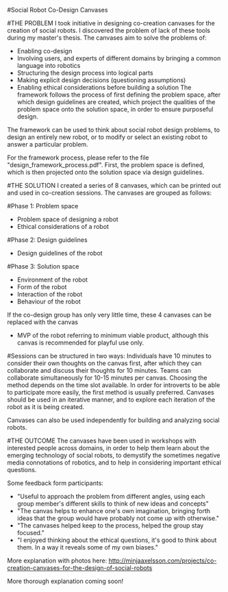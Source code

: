 #Social Robot Co-Design Canvases

#THE PROBLEM
I took initiative in designing co-creation canvases for the creation of social robots. I discovered the problem of lack of these tools during my master's thesis. The canvases aim to solve the problems of:

- Enabling co-design
- Involving users, and experts of different domains by bringing a common language into robotics
- Structuring the design process into logical parts
- Making explicit design decisions (questioning assumptions)
- Enabling ethical considerations before building a solution
The framework follows the process of first defining the problem space, after which design guidelines are created, which project the qualities of the problem space onto the solution space, in order to ensure purposeful design.

The framework can be used to think about social robot design problems, to design an entirely new robot, or to modify or select an existing robot to answer a particular problem.

For the framework process, please refer to the file "design_framework_process.pdf". First, the problem space is defined, which is then projected onto the solution space via design guidelines.

#THE SOLUTION
I created a series of 8 canvases, which can be printed out and used in co-creation sessions. The canvases are grouped as follows:

#Phase 1: Problem space
- Problem space of designing a robot
- Ethical considerations of a robot

#Phase 2: Design guidelines
- Design guidelines of the robot

#Phase 3: Solution space
- Environment of the robot
- Form of the robot
- Interaction of the robot
- Behaviour of the robot

If the co-design group has only very little time, these 4 canvases can be replaced with the canvas
- MVP of the robot
referring to minimum viable product, although this canvas is recommended for playful use only.

#Sessions can be structured in two ways:
Individuals have 10 minutes to consider their own thoughts on the canvas first, after which they can collaborate and discuss their thoughts for 10 minutes.
Teams can collaborate simultaneously for 10-15 minutes per canvas.
Choosing the method depends on the time slot available. In order for introverts to be able to participate more easily, the first method is usually preferred. Canvases should be used in an iterative manner, and to explore each iteration of the robot as it is being created.

Canvases can also be used independently for building and analyzing social robots.

#THE OUTCOME
The canvases have been used in workshops with interested people across domains, in order to help them learn about the emerging technology of social robots, to demystify the sometimes negative media connotations of robotics, and to help in considering important ethical questions.

Some feedback form participants:

- "Useful to approach the problem from different angles, using each group member's different skills to think of new ideas and concepts"
- "The canvas helps to enhance one's own imagination, bringing forth ideas that the group would have probably not come up with otherwise."
- "The canvases helped keep to the process, helped the group stay focused."
- "I enjoyed thinking about the ethical questions, it's good to think about them. In a way it reveals some of my own biases."

More explanation with photos here: http://minjaaxelsson.com/projects/co-creation-canvases-for-the-design-of-social-robots

More thorough explanation coming soon!
